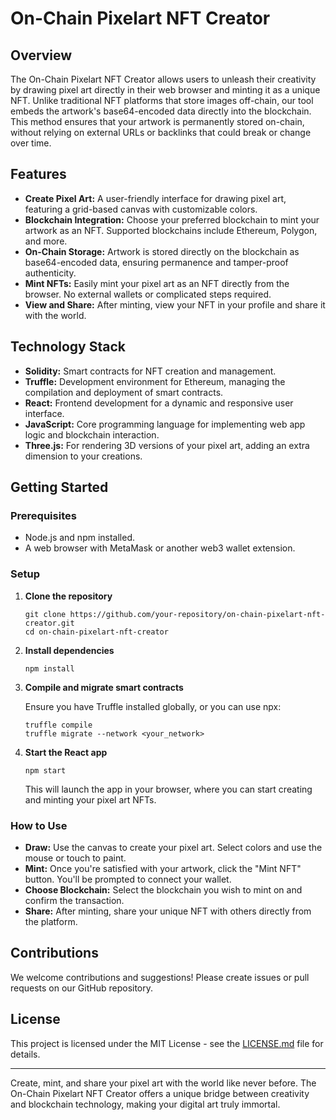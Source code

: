 # On-Chain Pixelart NFT Creator

## Overview

The On-Chain Pixelart NFT Creator allows users to unleash their creativity by drawing pixel art directly in their web browser and minting it as a unique NFT. Unlike traditional NFT platforms that store images off-chain, our tool embeds the artwork's base64-encoded data directly into the blockchain. This method ensures that your artwork is permanently stored on-chain, without relying on external URLs or backlinks that could break or change over time.

## Features

- **Create Pixel Art:** A user-friendly interface for drawing pixel art, featuring a grid-based canvas with customizable colors.
- **Blockchain Integration:** Choose your preferred blockchain to mint your artwork as an NFT. Supported blockchains include Ethereum, Polygon, and more.
- **On-Chain Storage:** Artwork is stored directly on the blockchain as base64-encoded data, ensuring permanence and tamper-proof authenticity.
- **Mint NFTs:** Easily mint your pixel art as an NFT directly from the browser. No external wallets or complicated steps required.
- **View and Share:** After minting, view your NFT in your profile and share it with the world.

## Technology Stack

- **Solidity:** Smart contracts for NFT creation and management.
- **Truffle:** Development environment for Ethereum, managing the compilation and deployment of smart contracts.
- **React:** Frontend development for a dynamic and responsive user interface.
- **JavaScript:** Core programming language for implementing web app logic and blockchain interaction.
- **Three.js:** For rendering 3D versions of your pixel art, adding an extra dimension to your creations.

## Getting Started

### Prerequisites

- Node.js and npm installed.
- A web browser with MetaMask or another web3 wallet extension.

### Setup

1. **Clone the repository**

   ```
   git clone https://github.com/your-repository/on-chain-pixelart-nft-creator.git
   cd on-chain-pixelart-nft-creator
   ```

2. **Install dependencies**

   ```
   npm install
   ```

3. **Compile and migrate smart contracts**

   Ensure you have Truffle installed globally, or you can use npx:

   ```
   truffle compile
   truffle migrate --network <your_network>
   ```

4. **Start the React app**

   ```
   npm start
   ```

   This will launch the app in your browser, where you can start creating and minting your pixel art NFTs.

### How to Use

- **Draw:** Use the canvas to create your pixel art. Select colors and use the mouse or touch to paint.
- **Mint:** Once you're satisfied with your artwork, click the "Mint NFT" button. You'll be prompted to connect your wallet.
- **Choose Blockchain:** Select the blockchain you wish to mint on and confirm the transaction.
- **Share:** After minting, share your unique NFT with others directly from the platform.

## Contributions

We welcome contributions and suggestions! Please create issues or pull requests on our GitHub repository.

## License

This project is licensed under the MIT License - see the [LICENSE.md](LICENSE.md) file for details.

---

Create, mint, and share your pixel art with the world like never before. The On-Chain Pixelart NFT Creator offers a unique bridge between creativity and blockchain technology, making your digital art truly immortal.
